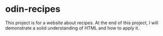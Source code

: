 # odin-recipes
This project is for a website about recipes. At the end of this project, I will demonstrate a solid understanding of HTML and how to apply it. 